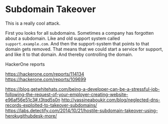 # Subdomain Takeover

This is a really cool attack.

First you looks for all subdomains. Sometimes a company has forgotten about a subdomain. Like and old support system called `support.example.com`. And then the support-system that points to that domain gets removed. That means that we could start a service for support, and like it to that domain. And thereby controlling the domain.



HackerOne reports

https://hackerone.com/reports/114134
https://hackerone.com/reports/109699

https://blog.getwhitehats.com/being-a-developer-can-be-a-stressful-job-following-the-request-of-your-employer-creating-website-e96af56e51c3#.t3tqd5s0n
http://yassineaboukir.com/blog/neglected-dns-records-exploited-to-takeover-subdomains/
https://labs.detectify.com/2014/10/21/hostile-subdomain-takeover-using-herokugithubdesk-more/